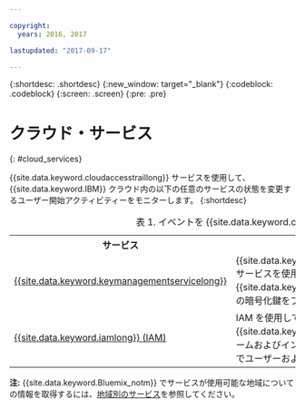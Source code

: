```yaml
---

copyright:
  years: 2016, 2017

lastupdated: "2017-09-17"

---
```


{:shortdesc: .shortdesc}
{:new_window: target="_blank"}
{:codeblock: .codeblock}
{:screen: .screen}
{:pre: .pre}


# クラウド・サービス
{: #cloud_services}

{{site.data.keyword.cloudaccesstraillong}} サービスを使用して、{{site.data.keyword.IBM}} クラウド内の以下の任意のサービスの状態を変更するユーザー開始アクティビティーをモニターします。
{:shortdesc}

<table>
  <caption>表 1. イベントを {{site.data.keyword.cloudaccesstrailshort}} に送信するクラウド・サービスのリスト</caption>
  <tr>
    <th>サービス</th>
	<th>説明</th>
	<th>クラウド・アクティビティーのモニター</th>
  </tr>
  <tr>
    <td><a href="/docs/services/keymgmt/index.html#getting-started-with-key-protect">{{site.data.keyword.keymanagementservicelong}}</a></td>
	<td>{{site.data.keyword.keymanagementserviceshort}} サービスを使用して、{{site.data.keyword.Bluemix_notm}} 全体でアプリの暗号化鍵をプロビジョンできます。</td>
	<td><a href="/docs/services/cloud-activity-tracker/svcs/kp_at.html#kp_at">{{site.data.keyword.cloudaccesstrailshort}} での {{site.data.keyword.keymanagementserviceshort}} アクティビティーのモニター</a></td>
  </tr>
  <tr>
    <td><a href="/docs/iam/users_roles.html#userroles">{{site.data.keyword.iamlong}} (IAM)</a></td>
	<td>IAM を使用して、{{site.data.keyword.Bluemix_notm}} プラットフォームおよびインフラストラクチャー・サービス全体でユーザーおよび役割を管理することができます。</td>
	<td></td>
  </tr>
</table>

**注:** {{site.data.keyword.Bluemix_notm}} でサービスが使用可能な地域についての情報を取得するには、[地域別のサービス](/docs/services/services_region.html#services_region)を参照してください。





